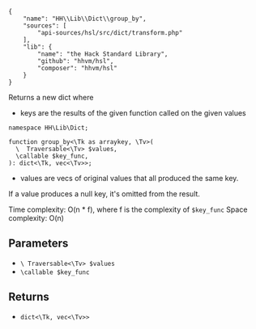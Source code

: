 ``` yamlmeta
{
    "name": "HH\\Lib\\Dict\\group_by",
    "sources": [
        "api-sources/hsl/src/dict/transform.php"
    ],
    "lib": {
        "name": "the Hack Standard Library",
        "github": "hhvm/hsl",
        "composer": "hhvm/hsl"
    }
}
```




Returns a new dict where

+ keys are the results of the given function called on the given values




``` Hack
namespace HH\Lib\Dict;

function group_by<\Tk as arraykey, \Tv>(
  \  Traversable<\Tv> $values,
  \callable $key_func,
): dict<\Tk, vec<\Tv>>;
```




* values are vecs of original values that all produced the same key.




If a value produces a null key, it's omitted from the result.




Time complexity: O(n * f), where f is the complexity of ` $key_func `
Space complexity: O(n)




## Parameters




- ` \ Traversable<\Tv> $values `
- ` \callable $key_func `




## Returns




+ ` dict<\Tk, vec<\Tv>> `
<!-- HHAPIDOC -->
